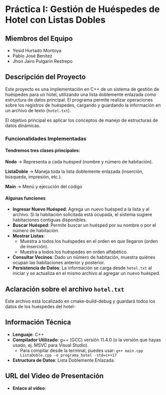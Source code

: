 # Práctica I: Gestión de Huéspedes de Hotel con Listas Dobles

## Miembros del Equipo

* Yesid Hurtado Montoya
* Pablo José Benítez
* Jhon Jairo Pulgarin Restrepo

## Descripción del Proyecto

Este proyecto es una implementación en C++ de un sistema de gestión de huéspedes para un hotel, utilizando una lista doblemente enlazada como estructura de datos principal. El programa permite realizar operaciones sobre los registros de huéspedes, cargando y guardando la información en un archivo de texto (`hotel.txt`).

El objetivo principal es aplicar los conceptos de manejo de estructuras de datos dinámicas.

### Funcionalidades Implementadas

#### Tendremos tres clases principales:

**Nodo** → Representa a cada huésped (nombre y número de habitación).

**ListaDoble** → Maneja toda la lista doblemente enlazada (inserción, búsqueda, impresión, etc.).

**Main** -> Menú y ejecución del código

#### Algunas funciones

* **Ingresar Nuevo Huésped**: Agrega un nuevo huésped a la lista y al archivo. Si la habitación solicitada está ocupada, el sistema sugiere habitaciones contiguas disponibles.
* **Buscar Huésped**: Permite buscar un huésped por su nombre o por el número de habitación.
* **Mostrar Listas**:
    * Muestra a todos los huéspedes en el orden en que llegaron (orden de inserción).
    * Muestra a todos los huéspedes en orden alfabético.
* **Consultar Vecinos**: Dado un número de habitación, muestra quiénes ocupan las habitaciones anterior y posterior.
* **Persistencia de Datos**: La información se carga desde `hotel.txt` al iniciar y se actualiza en el mismo archivo al agregar un nuevo huésped.

## Aclaración sobre el archivo `hotel.txt`
Este archivo está localizado en cmake-build-debug y guardará todos los datos de los huéspedes del hotel-

## Información Técnica

* **Lenguaje**: C++
* **Compilador Utilizado**: g++ (GCC) versión 11.4.0 (o la versión que hayas usado, ej. MSVC para Visual Studio).
    * Para compilar desde la terminal, puedes usar: `g++ main.cpp ListaDoble.cpp -o programa_hotel -std=c++17`
* **Estructura de Datos**: Lista Doblemente Enlazada.

## URL del Video de Presentación

* **Enlace al video**: 
